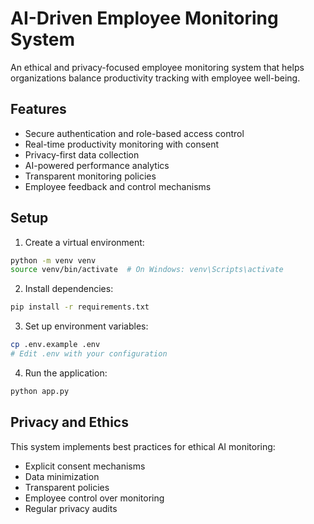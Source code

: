 # AI-Driven Employee Monitoring System

An ethical and privacy-focused employee monitoring system that helps organizations balance productivity tracking with employee well-being.

## Features
- Secure authentication and role-based access control
- Real-time productivity monitoring with consent
- Privacy-first data collection
- AI-powered performance analytics
- Transparent monitoring policies
- Employee feedback and control mechanisms

## Setup
1. Create a virtual environment:
```bash
python -m venv venv
source venv/bin/activate  # On Windows: venv\Scripts\activate
```

2. Install dependencies:
```bash
pip install -r requirements.txt
```

3. Set up environment variables:
```bash
cp .env.example .env
# Edit .env with your configuration
```

4. Run the application:
```bash
python app.py
```

## Privacy and Ethics
This system implements best practices for ethical AI monitoring:
- Explicit consent mechanisms
- Data minimization
- Transparent policies
- Employee control over monitoring
- Regular privacy audits
